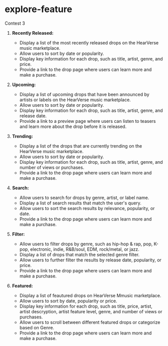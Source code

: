 # explore-feature
Contest 3


1. **Recently Released:**
   - Display a list of the most recently released drops on the HearVerse music marketplace.
   - Allow users to sort by date or popularity.
   - Display key information for each drop, such as title, artist, genre, and price.
   - Provide a link to the drop page where users can learn more and make a purchase.

2. **Upcoming:**
   - Display a list of upcoming drops that have been announced by artists or labels on the HearVerse music marketplace.
   - Allow users to sort by date or popularity.
   - Display key information for each drop, such as title, artist, genre, and release date.
   - Provide a link to a preview page where users can listen to teasers and learn more about the drop before it is released.

3. **Trending:**
   - Display a list of the drops that are currently trending on the HearVerse music marketplace.
   - Allow users to sort by date or popularity.
   - Display key information for each drop, such as title, artist, genre, and number of views or purchases.
   - Provide a link to the drop page where users can learn more and make a purchase.

4. **Search:**
   - Allow users to search for drops by genre, artist, or label name.
   - Display a list of search results that match the user's query.
   - Allow users to sort the search results by relevance, popularity, or date.
   - Provide a link to the drop page where users can learn more and make a purchase.

5. **Filter:**
   - Allow users to filter drops by genre, such as hip-hop & rap, pop, K-pop, electronic, indie, R&B/soul, EDM, rock/metal, or jazz.
   - Display a list of drops that match the selected genre filter.
   - Allow users to further filter the results by release date, popularity, or price.
   - Provide a link to the drop page where users can learn more and make a purchase.

6. **Featured:**
   - Display a list of feautured drops  on HearVerse Mmusic marketplace.
   - Allow users to sort by date, popularity or price.
   - Display key information for each drop, such as title, price, artist, artist descryption, artist feature level,  genre, and number of views or purchases.
   - Allow users to scroll between different featured drops or categorize based on Genre.
   - Provide a link to the drop page where users can learn more and make a purchase.
